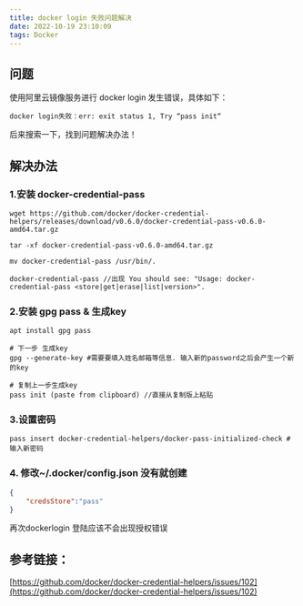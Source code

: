 ```yaml
---
title: docker login 失败问题解决
date: 2022-10-19 23:10:09
tags: Docker
---
```


## 问题

使用阿里云镜像服务进行 docker login 发生错误，具体如下：


```
docker login失败：err: exit status 1, Try “pass init“
```

后来搜索一下，找到问题解决办法！

## 解决办法



### 1.安装 docker-credential-pass
```
wget https://github.com/docker/docker-credential-helpers/releases/download/v0.6.0/docker-credential-pass-v0.6.0-amd64.tar.gz

tar -xf docker-credential-pass-v0.6.0-amd64.tar.gz

mv docker-credential-pass /usr/bin/.

docker-credential-pass //出现 You should see: "Usage: docker-credential-pass <store|get|erase|list|version>".

```

### 2.安装 gpg pass & 生成key
```
apt install gpg pass

# 下一步 生成key
gpg --generate-key #需要要填入姓名邮箱等信息. 输入新的password之后会产生一个新的key

# 复制上一步生成key
pass init (paste from clipboard) //直接从复制版上粘贴

```
### 3.设置密码
```
pass insert docker-credential-helpers/docker-pass-initialized-check # 输入新密码
```


### 4. 修改~/.docker/config.json 没有就创建
```json
{
    "credsStore":"pass" 
}
```

再次dockerlogin 登陆应该不会出现授权错误

## 参考链接：

[https://github.com/docker/docker-credential-helpers/issues/102](https://github.com/docker/docker-credential-helpers/issues/102)

